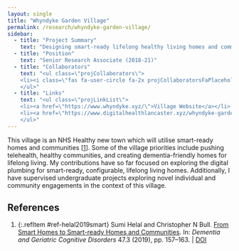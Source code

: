 ```yaml
---
layout: single
title: "Whyndyke Garden Village"
permalink: /research/whyndyke-garden-village/
sidebar:
  - title: "Project Summary"
    text: "Designing smart-ready lifelong healthy living homes and communities for an NHS Healthy new town."
  - title: "Position"
    text: "Senior Research Associate (2018-21)"
  - title: "Collaborators"
    text: "<ul class=\"projCollaborators\">
    <li><i class=\"fas fa-user-circle fa-2x projCollaboratorsFaPlaceholder\" aria-hidden=\"true\"></i>Sumi Helal</li>
    </ul>"
  - title: "Links"
    text: "<ul class=\"projLinkList\">
    <li><a href=\"https://www.whyndyke.xyz/\">Village Website</a></li>
    <li><a href=\"https://www.digitalhealthlancaster.xyz/whyndyke-garden-village/\">Project Site</a></li>
    </ul>"
---
```


<!-- markdownlint-disable MD033 -->
<!-- markdownlint-disable MD051 -->

This village is an NHS Healthy new town which will utilise smart-ready homes and communities \[[1][helal2019smart]\]. Some of the village priorities include pushing telehealth, healthy communities, and creating dementia-friendly homes for lifelong living. My contributions have so far focused on exploring the digital plumbing for smart-ready, configurable, lifelong living homes. Additionally, I have supervised undergraduate projects exploring novel individual and community engagements in the context of this village.

## References

<!-- Reference IDs, links, and link title|venue|year -->
[helal2019smart]: #ref-helal2019smart "From Smart Homes to Smart-ready Homes and Communities | Dementia and Geriatric Cognitive Disorders | 2019"

1. {:.refItem #ref-helal2019smart} Sumi Helal and Christopher N Bull. [From Smart Homes to Smart-ready Homes and Communities](https://www.karger.com/Article/Abstract/497803). In: _Dementia and Geriatric Cognitive Disorders_ 47.3 (2019), pp. 157–163. \| [DOI](https://doi.org/10.1159/000497803)
